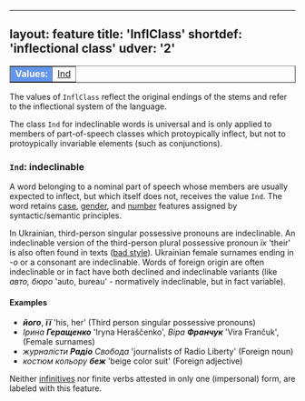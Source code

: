 
---
layout: feature
title: 'InflClass'
shortdef: 'inflectional class'
udver: '2'
---

<table class="typeindex" border="1">
<tr>
  <td style="background-color:cornflowerblue;color:white"><strong>Values:</strong> </td>
  <td><a href="#Ind">Ind</a></td>
</tr>
</table>

The values of `InflClass` reflect the original endings of the stems and refer to the inflectional system of the language. 

The class `Ind` for indeclinable words is universal and is only applied to members of part-of-speech classes which protoypically inflect, but not to protoypically invariable elements (such as conjunctions). 

### <a name="Ind">`Ind`</a>: indeclinable

A word belonging to a nominal part of speech whose members are usually expected to inflect, but which itself does not, receives the value `Ind`. The word retains [case](Case.md), [gender](Gender.md), and [number](Number.md) features assigned by syntactic/semantic principles.  

In Ukrainian, third-person singular possessive pronouns are indeclinable. An indeclinable version of the third-person plural possessive pronoun _їх_ 'their' is also often found in texts ([bad style](BadStyle.md)). Ukrainian female surnames ending in _-о_ or a consonant are indeclinable. Words of foreign origin are often indeclinable or in fact have both declined and indeclinable variants (like _авто, бюро_ 'auto, bureau' - normatively indeclinable, but in fact variable).
#### Examples

* _**його**_, _**її**_ 'his, her' (Third person singular possessive pronouns)
* _Ірина **Геращенко**_ 'Iryna Heraščenko', _Віра **Франчук**_ 'Vira Frančuk',  (Female surnames)
* _журналісти **Радіо** Свобода_ 'journalists of Radio Liberty' (Foreign noun) 
* _костюм кольору ***беж***_ 'beige color suit' (Foreign adjective)


Neither [infinitives](VerbForm.md) nor finite verbs attested in only one (impersonal) form, are labeled with this feature.
<!-- Interlanguage links updated Ne 5. května 2024, 18:20:01 CEST -->
